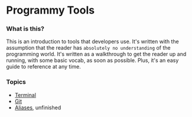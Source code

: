 # Programmy Tools

### What is this?
This is an introduction to tools that developers use.
It's written with the assumption that the reader has `absolutely no understanding`
of the programming world. It's written as a walkthrough to get the reader up and running,
with some basic vocab, as soon as possible. Plus, it's an easy guide to reference at any time.

### Topics
- [Terminal](terminal/terminal.md)
- [Git](git/git.md)
- [Aliases](aliases.md), unfinished
